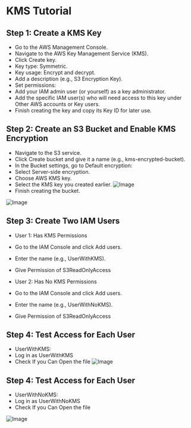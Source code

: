 # KMS Tutorial
## Step 1: Create a KMS Key
* Go to the AWS Management Console.
* Navigate to the AWS Key Management Service (KMS).
* Click Create key.
* Key type: Symmetric.
* Key usage: Encrypt and decrypt.
* Add a description (e.g., S3 Encryption Key).
* Set permissions:
* Add your IAM admin user (or yourself) as a key administrator.
* Add the specific IAM user(s) who will need access to this key under Other AWS accounts or Key users.
* Finish creating the key and copy its Key ID for later use.
## Step 2: Create an S3 Bucket and Enable KMS Encryption
* Navigate to the S3 service.
* Click Create bucket and give it a name (e.g., kms-encrypted-bucket).
* In the Bucket settings, go to Default encryption:
* Select Server-side encryption.
* Choose AWS KMS key.
* Select the KMS key you created earlier.
![Image](https://github.com/user-attachments/assets/65026b06-970f-405b-b43a-0dc1e3b00856)
* Finish creating the bucket.

![Image](https://github.com/user-attachments/assets/a2fd71ca-fa8f-4fe2-b656-27ff048fd500)
## Step 3: Create Two IAM Users
* User 1: Has KMS Permissions
* Go to the IAM Console and click Add users.
* Enter the name (e.g., UserWithKMS).
* Give Permission of S3ReadOnlyAccess

* User 2: Has No KMS Permissions
* Go to the IAM Console and click Add users.
* Enter the name (e.g., UserWithNoKMS).
* Give Permission of S3ReadOnlyAccess

## Step 4: Test Access for Each User
* UserWithKMS:
* Log in as UserWithKMS
* Check If you Can Open the file
![Image](https://github.com/user-attachments/assets/8f4d7f2e-1390-456a-8bb3-1ea7455f7891)
## Step 4: Test Access for Each User
* UserWithNoKMS:
* Log in as UserWithNoKMS
* Check If you Can Open the file

![Image](https://github.com/user-attachments/assets/52a7eeb9-114a-453d-83cb-d7c54e574c69)


